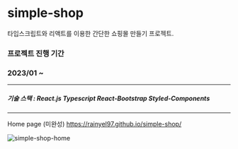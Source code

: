 # simple-shop

타입스크립트와 리액트를 이용한 간단한 쇼핑몰 만들기 프로젝트.

### 프로젝트 진행 기간
### 2023/01 ~
---
##### 기술 스택 : React.js Typescript React-Bootstrap Styled-Components
---
Home page (미완성)
https://rainyel97.github.io/simple-shop/

![simple-shop-home](https://user-images.githubusercontent.com/85095908/212765537-9c8ee35e-4b34-42bc-a6fb-3369503c6a3d.png)
